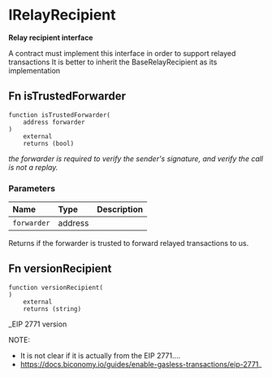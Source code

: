 # IRelayRecipient

**Relay recipient interface**

A contract must implement this interface in order to support relayed transactions
It is better to inherit the BaseRelayRecipient as its implementation

## Fn isTrustedForwarder

```solidity
function isTrustedForwarder(
    address forwarder
) 
    external 
    returns (bool)
```
_the forwarder is required to verify the sender's signature, and verify
     the call is not a replay._

### Parameters

| Name | Type | Description |
| :--- | :--- | :---------- |
| `forwarder` | address |  |

Returns if the forwarder is trusted to forward relayed transactions to us.

## Fn versionRecipient

```solidity
function versionRecipient(
) 
    external 
    returns (string)
```
_EIP 2771 version

NOTE:
- It is not clear if it is actually from the EIP 2771....
- https://docs.biconomy.io/guides/enable-gasless-transactions/eip-2771_

